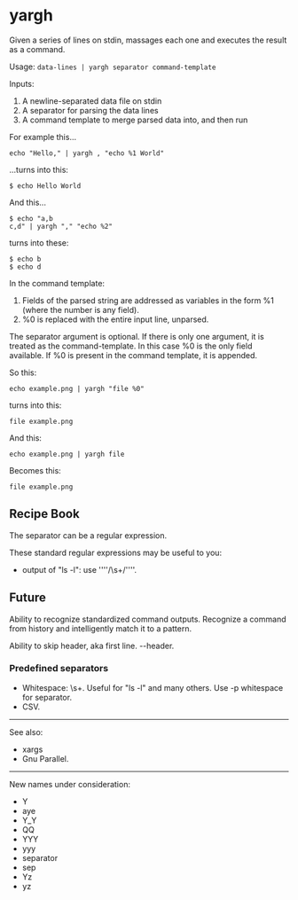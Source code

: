 # yargh

Given a series of lines on stdin, massages each one and executes the result as a command.

Usage: ````data-lines | yargh separator command-template````

Inputs:
1. A newline-separated data file on stdin
2. A separator for parsing the data lines
3. A command template to merge parsed data into, and then run

For example this...
````
echo "Hello," | yargh , "echo %1 World"
````
...turns into this:
````
$ echo Hello World
````

And this...
````
$ echo "a,b
c,d" | yargh "," "echo %2"
````
turns into these:
````
$ echo b
$ echo d
````

In the command template:
1. Fields of the parsed string are addressed as variables in the form %1 (where the number is any field).
2. %0 is replaced with the entire input line, unparsed.

The separator argument is optional. If there is only one argument, it is treated as the command-template. In this case %0 is the only field available. If %0 is present in the command template, it is appended.

So this:
````
echo example.png | yargh "file %0"
````

turns into this:
````
file example.png
````

And this:
````
echo example.png | yargh file
````
Becomes this:
````
file example.png
````

## Recipe Book

The separator can be a regular expression.

These standard regular expressions may be useful to you:

* output of "ls -l": use ''''/\s+/''''.

## Future

Ability to recognize standardized command outputs. Recognize a command from history and intelligently match it to a pattern.

Ability to skip header, aka first line. --header.



### Predefined separators
* Whitespace: \s+. Useful for "ls -l" and many others. Use -p whitespace for separator.
* CSV.



---

See also:
* xargs
* Gnu Parallel.

---

New names under consideration:
* Y
* aye
* Y_Y
* QQ
* YYY
* yyy
* separator
* sep
* Yz
* yz
